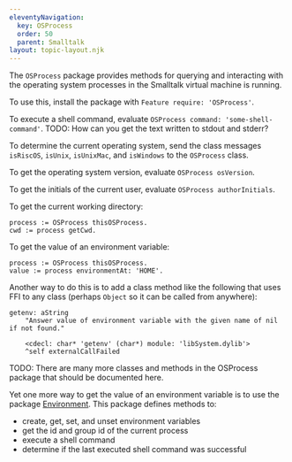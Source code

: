```yaml
---
eleventyNavigation:
  key: OSProcess
  order: 50
  parent: Smalltalk
layout: topic-layout.njk
---
```


The `OSProcess` package provides methods for querying and interacting with
the operating system processes in the Smalltalk virtual machine is running.

To use this, install the package with `Feature require: 'OSProcess'`.

To execute a shell command, evaluate `OSProcess command: 'some-shell-command'`.
TODO: How can you get the text written to stdout and stderr?

To determine the current operating system,
send the class messages `isRiscOS`, `isUnix`, `isUnixMac`, and `isWindows`
to the `OSProcess` class.

To get the operating system version, evaluate `OSProcess osVersion`.

To get the initials of the current user, evaluate `OSProcess authorInitials`.

To get the current working directory:

```smalltalk
process := OSProcess thisOSProcess.
cwd := process getCwd.
```

To get the value of an environment variable:

```smalltalk
process := OSProcess thisOSProcess.
value := process environmentAt: 'HOME'.
```

Another way to do this is to add a class method like the following that
uses FFI to any class (perhaps `Object` so it can be called from anywhere):

```smalltalk
getenv: aString
    "Answer value of environment variable with the given name of nil if not found."

    <cdecl: char* 'getenv' (char*) module: 'libSystem.dylib'>
    ^self externalCallFailed
```

TODO: There are many more classes and methods in the OSProcess package that should be documented here.

Yet one more way to get the value of an environment variable
is to use the package
<a href="https://codeberg.org/auverlot/Cuis-Smalltalk-Environment"
target="_blank">Environment</a>.
This package defines methods to:

- create, get, set, and unset environment variables
- get the id and group id of the current process
- execute a shell command
- determine if the last executed shell command was successful

